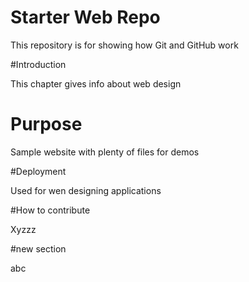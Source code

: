 # Starter Web Repo

This repository is for showing how Git and GitHub work

#Introduction

This chapter gives info about web design

# Purpose

Sample website with plenty of files for demos

#Deployment

Used for wen designing applications

#How to contribute

Xyzzz

#new section

abc